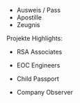 - Ausweis / Pass
- Apostille
- Zeugnis

Projekte Highlights:
- RSA Associates
- EOC Engineers
- Child Passport

- Company Observer

